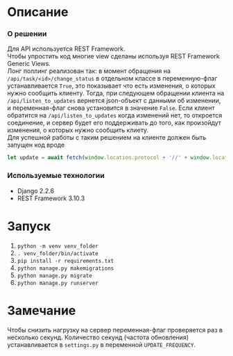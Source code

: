 # Описание
### О решении
Для API используется REST Framework.  
Чтобы упростить код многие view сделаны используя REST Framework Generic Views.  
Лонг поллинг реализован так: в момент обращения на `/api/task/<id>/change_status` в отдельном классе в 
переменную-флаг устанавливается `True`, это показывает что есть изменения, о которых нужно сообщить клиенту. Тогда, при следующем обращении клиента на `/api/listen_to_updates` вернется 
json-объект с данными об изменении, и переменная-флаг снова установится в значение `False`. Если клиент обратится 
на `/api/listen_to_updates` когда изменений нет, то откроется соединение, и сервер будет его поддерживать до того, как 
произойдут изменения, о которых нужно сообщить клиету.  
Для успешной работы с таким решением на клиенте должен быть запущен код вроде 
```js
let update = await fetch(window.location.protocol + '//' + window.location.host + '/api/listen_to_updates');
```
### Используемые технологии
 - Django 2.2.6
 - REST Framework 3.10.3

# Запуск
1) `python -m venv venv_folder`
2) `. venv_folder/bin/activate`
3) `pip install -r requirements.txt`
4) `python manage.py makemigrations`
5) `python manage.py migrate`
6) `python manage.py runserver`

# Замечание
Чтобы снизить нагрузку на сервер переменная-флаг проверяется раз в несколько секунд. 
Количество секунд (частота обновления) устанавливается в `settings.py` в переменной `UPDATE_FREQUENCY`.